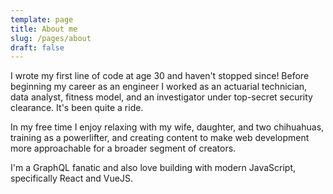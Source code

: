 ```yaml
---
template: page
title: About me
slug: /pages/about
draft: false
---
```

I wrote my first line of code at age 30 and haven't stopped since! Before beginning my career as an engineer I worked as an actuarial technician, data analyst, fitness model, and an investigator under top-secret security clearance. It's been quite a ride.

In my free time I enjoy relaxing with my wife, daughter, and two chihuahuas, training as a powerlifter, and creating content to make web development more approachable for a broader segment of creators.

I'm a GraphQL fanatic and also love building with modern JavaScript, specifically React and VueJS.
